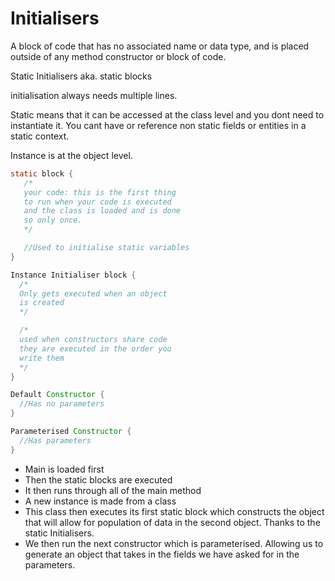 # Initialisers

A block of code that has no associated name or data type, and is placed outside of any method constructor or block of code.


Static Initialisers aka. static blocks

initialisation always needs multiple lines.

Static means that it can be accessed at the class level and you dont need to instantiate it.
You cant have or reference non static fields or entities in a static context.

Instance is at the object level.

```java
static block {
   /*
   your code: this is the first thing
   to run when your code is executed
   and the class is loaded and is done
   so only once.
   */

   //Used to initialise static variables
}

Instance Initialiser block {
  /*
  Only gets executed when an object
  is created
  */

  /*
  used when constructors share code
  they are executed in the order you
  write them
  */
}

Default Constructor {
  //Has no parameters
}

Parameterised Constructor {
  //Has parameters
}
```

- Main is loaded first
- Then the static blocks are executed
- It then runs through all of the main method
- A new instance is made from a class
- This class then executes its first static block which constructs the object that will allow for population of data in the second object. Thanks to the static Initialisers.
- We then run the next constructor which is parameterised. Allowing us to generate an object that takes in the fields we have asked for in the parameters.
